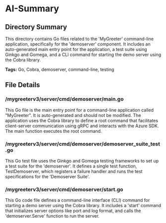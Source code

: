 # AI-Summary
## Directory Summary
This directory contains Go files related to the 'MyGreeter' command-line application, specifically for the 'demoserver' component. It includes an auto-generated main entry point for the application, a test suite using Ginkgo and Gomega, and a CLI command for starting the demo server using the Cobra library.

**Tags:** Go, Cobra, demoserver, command-line, testing

## File Details
    
### /mygreeterv3/server/cmd/demoserver/main.go
This Go file is the main entry point for a command-line application called "MyGreeter". It is auto-generated and should not be modified. The application uses the Cobra library to define a root command that facilitates client-server communication using gRPC and interacts with the Azure SDK. The main function executes the root command.

### /mygreeterv3/server/cmd/demoserver/demoserver_suite_test.go
This Go test file uses the Ginkgo and Gomega testing frameworks to set up a test suite for the 'demoserver'. It defines a single test function, TestDemoserver, which registers a failure handler and runs the test specifications for the 'Demoserver Suite'.

### /mygreeterv3/server/cmd/demoserver/start.go
This Go code file defines a command-line interface (CLI) command for starting a demo server using the Cobra library. It includes a 'start' command that initializes server options like port and log format, and calls the 'demoserver.Serve' function to run the server.
